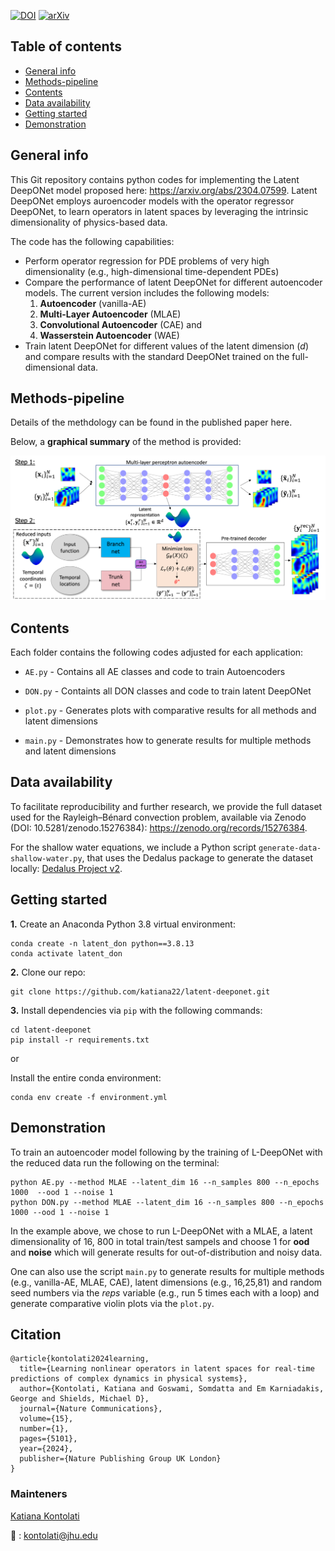 
[![DOI](https://zenodo.org/badge/536661180.svg)](https://zenodo.org/doi/10.5281/zenodo.11130555)
[![arXiv](http://img.shields.io/badge/arXiv-2204.09810-B31B1B.svg)](https://arxiv.org/abs/2304.07599)

## Table of contents
* [General info](#general-info)
* [Methods-pipeline](#methods-pipeline)
* [Contents](#contents)
* [Data availability](#data-availability)
* [Getting started](#getting-started)
* [Demonstration](#demonstration)

## General info

This Git repository contains python codes for implementing the Latent DeepONet model proposed here: https://arxiv.org/abs/2304.07599.
Latent DeepONet employs auroencoder models with the operator regressor DeepONet, to learn operators in latent spaces by leveraging the intrinsic dimensionality of physics-based data. 

The code has the following capabilities:  
* Perform operator regression for PDE problems of very high dimensionality (e.g., high-dimensional time-dependent PDEs)
* Compare the performance of latent DeepONet for different autoencoder models. The current version includes the following models:   
    1. **Autoencoder** (vanilla-AE)  
    2. **Multi-Layer Autoencoder** (MLAE)
    3. **Convolutional Autoencoder** (CAE) and
    4. **Wasserstein Autoencoder** (WAE)
* Train latent DeepONet for different values of the latent dimension (*d*) and compare results with the standard DeepONet trained on the full-dimensional data.

## Methods-pipeline

Details of the methdology can be found in the published paper here.

Below, a **graphical summary** of the method is provided:

<p align="center">
    <img width="800" src="schematic.png" alt="Latent DeepONet method">
</p>

<!---
## Application

Three illustrative examples are provided. The first considers a material fracture problem. The second corresponds to the Rayleigh-Benard convective flow where a thin fluid layer is heated from below and instability occurs due to temperature gradient. Finally, the third example considers the spherical shallow-water equations which model large scale atmospheric flows. The codes provided can be implemented to any dataset generated by a time-dependent PDE, however here they demonstrate the method for the shallow-water equation. 
 
<img src="applications.png" width="900">
--->

## Contents

Each folder contains the following codes adjusted for each application:

* ```AE.py``` - Contains all AE classes and code to train Autoencoders

* ```DON.py``` - Containts all DON classes and code to train latent DeepONet

* ```plot.py``` - Generates plots with comparative results for all methods and latent dimensions

* ```main.py``` - Demonstrates how to generate results for multiple methods and latent dimensions

## Data availability


To facilitate reproducibility and further research, we provide the full dataset used for the Rayleigh–Bénard convection problem, available via Zenodo (DOI: 10.5281/zenodo.15276384): https://zenodo.org/records/15276384.

For the shallow water equations, we include a Python script ```generate-data-shallow-water.py```, that uses the Dedalus package to generate the dataset locally: [Dedalus Project v2](https://github.com/DedalusProject/dedalus).


## Getting started

**1.** Create an Anaconda Python 3.8 virtual environment:
```
conda create -n latent_don python==3.8.13  
conda activate latent_don
```

**2.** Clone our repo:

```
git clone https://github.com/katiana22/latent-deeponet.git
```

**3.** Install dependencies via ```pip``` with the following commands: 

```
cd latent-deeponet 
pip install -r requirements.txt
``` 

or  

Install the entire conda environment:

```
conda env create -f environment.yml
```

## Demonstration  

To train an autoencoder model following by the training of L-DeepONet with the reduced data run the following on the terminal:

```
python AE.py --method MLAE --latent_dim 16 --n_samples 800 --n_epochs 1000  --ood 1 --noise 1   
python DON.py --method MLAE --latent_dim 16 --n_samples 800 --n_epochs 1000 --ood 1 --noise 1
```

In the example above, we chose to run L-DeepONet with a MLAE, a latent dimensionality of 16, 800 in total train/test sampels and choose 1 for **ood** and **noise** which will generate results for out-of-distribution and noisy data.

One can also use the script ```main.py``` to generate results for multiple methods (e.g., vanilla-AE, MLAE, CAE), latent dimensions (e.g., 16,25,81) and random seed numbers via the *reps* variable (e.g., run 5 times each with a loop) and generate comparative violin plots via the ```plot.py```. 


## Citation  
```
@article{kontolati2024learning,
  title={Learning nonlinear operators in latent spaces for real-time predictions of complex dynamics in physical systems},
  author={Kontolati, Katiana and Goswami, Somdatta and Em Karniadakis, George and Shields, Michael D},
  journal={Nature Communications},
  volume={15},
  number={1},
  pages={5101},
  year={2024},
  publisher={Nature Publishing Group UK London}
}
```
### Mainteners
[Katiana Kontolati](https://katiana22.github.io/)

:email: : kontolati@jhu.edu



